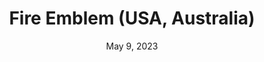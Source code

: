 ---
layout: gba
title: "Fire Emblem (USA, Australia)"
categories:
 - approved
 - gba
 - universal
 - safe
tags:
- fire emeblem
- strategy
date: May 9, 2023
permalink: /games/fe/play/details
publisher: Nintendo
gid: fe
---